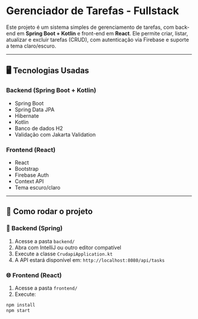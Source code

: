 # Gerenciador de Tarefas - Fullstack

Este projeto é um sistema simples de gerenciamento de tarefas, com back-end em **Spring Boot + Kotlin** e front-end em **React**. Ele permite criar, listar, atualizar e excluir tarefas (CRUD), com autenticação via Firebase e suporte a tema claro/escuro.

---

## 🖥️ Tecnologias Usadas

### Backend (Spring Boot + Kotlin)
- Spring Boot
- Spring Data JPA
- Hibernate
- Kotlin
- Banco de dados H2
- Validação com Jakarta Validation

### Frontend (React)
- React
- Bootstrap
- Firebase Auth
- Context API
- Tema escuro/claro

---

## 🔧 Como rodar o projeto

### 🧩 Backend (Spring)
1. Acesse a pasta `backend/`
2. Abra com IntelliJ ou outro editor compatível
3. Execute a classe `CrudapiApplication.kt`
4. A API estará disponível em: `http://localhost:8080/api/tasks`

### 🌐 Frontend (React)
1. Acesse a pasta `frontend/`
2. Execute:

```bash
npm install
npm start
